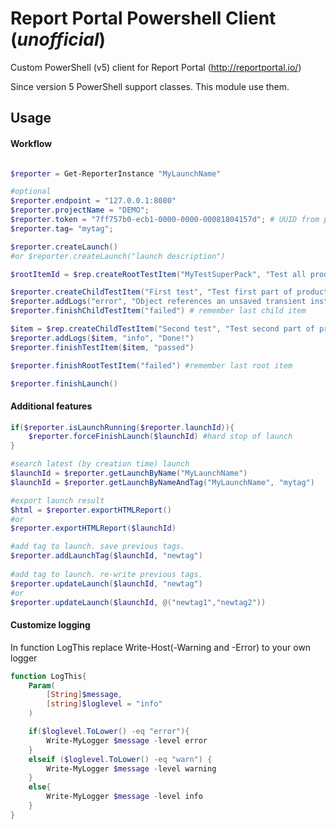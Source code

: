 # Report Portal Powershell Client (*unofficial*)
Custom PowerShell (v5) client for Report Portal (http://reportportal.io/)

Since version 5 PowerShell support classes. This module use them.

## Usage

#### Workflow
```powershell

$reporter = Get-ReporterInstance "MyLaunchName"

#optional
$reporter.endpoint = "127.0.0.1:8080"
$reporter.projectName = "DEMO";
$reporter.token = "7ff757b0-ecb1-0000-0000-00081804157d"; # UUID from portal
$reporter.tag= "mytag";

$reporter.createLaunch()
#or $reporter.createLaunch("launch description")

$rootItemId = $rep.createRootTestItem("MyTestSuperPack", "Test all product", "SUITE")

$reporter.createChildTestItem("First test", "Test first part of product", "TEST") #create for last root id
$reporter.addLogs("error", "Object references an unsaved transient instance $($_.Exception.Stacktrace)")
$reporter.finishChildTestItem("failed") # remember last child item

$item = $rep.createChildTestItem("Second test", "Test second part of product", "TEST", $rootItemId)
$reporter.addLogs($item, "info", "Done!")
$reporter.finishTestItem($item, "passed")

$reporter.finishRootTestItem("failed") #remember last root item

$reporter.finishLaunch()
```
#### Additional features
```powershell
if($reporter.isLaunchRunning($reporter.launchId)){
    $reporter.forceFinishLaunch($launchId) #hard stop of launch
}

#search latest (by creation time) launch
$launchId = $reporter.getLaunchByName("MyLaunchName")
$launchId = $reporter.getLaunchByNameAndTag("MyLaunchName", "mytag")

#export launch result
$html = $reporter.exportHTMLReport() 
#or 
$reporter.exportHTMLReport($launchId)

#add tag to launch. save previous tags.
$reporter.addLaunchTag($launchId, "newtag")
 
#add tag to launch. re-write previous tags.
$reporter.updateLaunch($launchId, "newtag")
#or
$reporter.updateLaunch($launchId, @("newtag1","newtag2"))

```
#### Customize logging
In function LogThis replace Write-Host(-Warning and -Error) to your own logger
```powershell
function LogThis{
    Param(
        [String]$message,
        [string]$loglevel = "info"
    )

    if($loglevel.ToLower() -eq "error"){
        Write-MyLogger $message -level error
    }
    elseif ($loglevel.ToLower() -eq "warn") {
        Write-MyLogger $message -level warning
    }
    else{
        Write-MyLogger $message -level info
    }
}
```